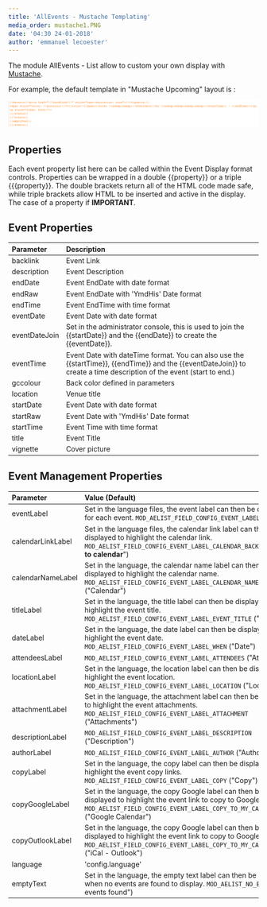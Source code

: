 ```yaml
---
title: 'AllEvents - Mustache Templating'
media_order: mustache1.PNG
date: '04:30 24-01-2018'
author: 'emmanuel lecoester'
---
```


The module AllEvents - List allow to custom your own display with [Mustache](https://mustache.github.io/).

For example, the default template in "Mustache Upcoming" layout is : 

![](mustache1.PNG)

## Properties
Each event property list here can be called within the Event Display format controls. Properties can be wrapped in a double &#123;&#123;property&#125;&#125; or a triple &#123;&#123;&#123;property&#125;&#125;.  The double brackets return all of the HTML code made safe, while triple brackets allow HTML to be inserted and active in the display. The case of a property if **IMPORTANT**.

## Event Properties

|  Parameter  |  Description  |
|  :-----     |  :-----       |
| backlink    |  Event Link |
| description |  Event Description | 
| endDate     |  Event EndDate with date format | 
| endRaw      |  Event EndDate with 'YmdHis' Date format | 
| endTime     |  Event EndTime with time format | 
| eventDate   |  Event Date with date format | 
| eventDateJoin | Set in the administrator console, this is used to join the {{startDate}} and the {{endDate}} to create the {{eventDate}}. |  
| eventTime   |  Event Date with dateTime format. You can also use the {{startTime}}, {{endTime}} and the {{eventDateJoin}} to create a time description of the event (start to end.) | 
| gccolour    |  Back color defined in parameters | 
| location    |  Venue title | 
| startDate   |  Event Date with date format | 
| startRaw    |  Event Date with 'YmdHis' Date format | 
| startTime   |  Event Time with time format | 
| title       |  Event Title  | 
| vignette    |  Cover picture | 

## Event Management Properties

|  Parameter  |   Value (Default) |
|  :-----     |    :-----          |
|  eventLabel |   Set in the language files, the event label can then be displayed for each event. `MOD_AELIST_FIELD_CONFIG_EVENT_LABEL` ("Event") |    
|  calendarLinkLabel    | Set in the language files, the calendar link label can then be displayed to highlight the calendar link. `MOD_AELIST_FIELD_CONFIG_EVENT_LABEL_CALENDAR_BACK_LINK` ("<b>Go to calendar</b>") |
|  calendarNameLabel    |  Set in the language, the calendar name label can then be displayed to highlight the calendar name. `MOD_AELIST_FIELD_CONFIG_EVENT_LABEL_CALENDAR_NAME` ("Calendar") |
|  titleLabel |   Set in the language, the title label can then be displayed to highlight the event title. `MOD_AELIST_FIELD_CONFIG_EVENT_LABEL_EVENT_TITLE` ("Title") |
|  dateLabel |     Set in the language, the date label can then be displayed to highlight the event date. `MOD_AELIST_FIELD_CONFIG_EVENT_LABEL_WHEN` ("Date") |
|  attendeesLabel    |  `MOD_AELIST_FIELD_CONFIG_EVENT_LABEL_ATTENDEES` ("Attendees") |
|  locationLabel   |  Set in the language, the location label can then be displayed to highlight the event location. `MOD_AELIST_FIELD_CONFIG_EVENT_LABEL_LOCATION` ("Location") |
|  attachmentLabel    |  Set in the language, the attachment label can then be displayed to highlight the event attachments. `MOD_AELIST_FIELD_CONFIG_EVENT_LABEL_ATTACHMENT` ("Attachments") |
|  descriptionLabel    |  `MOD_AELIST_FIELD_CONFIG_EVENT_LABEL_DESCRIPTION` ("Description") |
|  authorLabel |     `MOD_AELIST_FIELD_CONFIG_EVENT_LABEL_AUTHOR` ("Author") |
|  copyLabel |    Set in the language, the copy label can then be displayed to highlight the event copy links. `MOD_AELIST_FIELD_CONFIG_EVENT_LABEL_COPY` ("Copy") |
|  copyGoogleLabel    |  Set in the language, the copy Google label can then be displayed to highlight the event link to copy to Google Calendar. `MOD_AELIST_FIELD_CONFIG_EVENT_LABEL_COPY_TO_MY_CALENDAR` ("Google Calendar") |
|  copyOutlookLabel    | Set in the language, the copy Google label can then be displayed to highlight the event link to copy to Google Calendar. `MOD_AELIST_FIELD_CONFIG_EVENT_LABEL_COPY_TO_MY_CALENDAR_ICS` ("iCal - Outlook") |
|  language |    'config.language' |
|  emptyText | Set in the language, the empty text label can then be displayed when no events are found to display. `MOD_AELIST_NO_EVENT` ("No events found") |